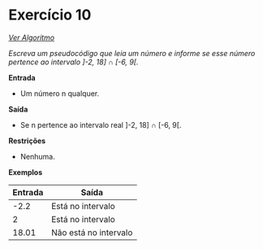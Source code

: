 # Exercício 10

[*Ver Algoritmo*](Algoritmo10.md)

*Escreva um pseudocódigo que leia um número e informe se esse número pertence ao intervalo ]-2, 18] ∩ [-6, 9[.*

**Entrada**
- Um número n qualquer.

**Saída**
- Se n pertence ao intervalo real ]-2, 18] ∩ [-6, 9[.

**Restrições**
- Nenhuma.

**Exemplos**

| Entrada | Saída               |
| ------- | ------------------- |
| -2.2    | Está no intervalo   |
| 2       | Está no intervalo   |
| 18.01   | Não está no intervalo |

